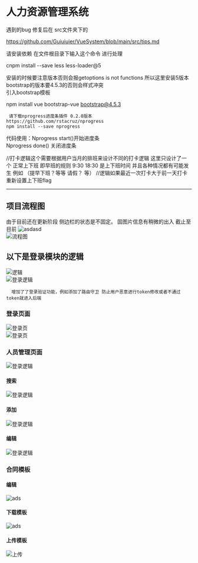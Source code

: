 # 人力资源管理系统
  
 遇到的bug 修复后在 src文件夹下的

   https://github.com/Guiuiuier/VueSystem/blob/main/src/tips.md 
 
 
请安装依赖  在文件根目录下输入这个命令 进行处理    

  cnpm install --save less less-loader@5  

 安装的时候要注意版本否则会报getoptions is not functions 所以这里安装5版本  
  bootstrap的版本要4.5.3的否则会样式冲突   
 引入bootstrap模板 

  npm install vue bootstrap-vue bootstrap@4.5.3

     请下载nprogress进度条插件 0.2.0版本  
    https://github.com/rstacruz/nprogress 
    npm install --save nprogress  
   代码使用：Nprogress start()开始进度条  
      Nprogress done()  关闭进度条  

//打卡逻辑这个需要根据用户当月的排班来设计不同的打卡逻辑 这里只设计了一个 正常上下班 即早班的规则 9:30 18:30 是上下班时间  并且各种情况都有可能发生 例如 （提早下班？等等 请假？ 等） 
 //逻辑如果最近一次打卡大于前一天打卡 重新设置上下班flag  
**** 
## 项目流程图
   由于目前还在更新阶段 侧边栏的状态是不固定。 固图片信息有稍微的出入 
   截止至目前 
   ![asdasd](https://github.com/Guiuiuier/VueSystem/blob/main/public/Introduce%20image/%E4%BE%A7%E8%BE%B9%E6%A0%8F%E7%8A%B6%E6%80%81.png)  
   ![流程图](https://github.com/Guiuiuier/VueSystem/blob/main/public/Introduce%20image/%E6%B5%81%E7%A8%8B.png)  
## 以下是登录模块的逻辑  
  ![逻辑](https://github.com/Guiuiuier/VueSystem/blob/main/public/Introduce%20image/%E6%B5%81%E7%A8%8B%E5%9B%BE.jpg)  
  ![登录逻辑](https://github.com/Guiuiuier/VueHRsystem/blob/main/public/Introduce%20image/%E7%99%BB%E5%BD%95%E9%80%BB%E8%BE%91.png)  
  
      增加了了登录验证功能，例如添加了路由守卫 防止用户恶意进行token修改或者不通过token就进入后端  

### 登录页面 
  ![登录页](https://github.com/Guiuiuier/VueHRsystem/blob/main/public/Introduce%20image/5902d342247d8ffd3e0bbf7c1b380c9.png)  
  ![登录页](https://github.com/Guiuiuier/VueHRsystem/blob/main/public/Introduce%20image/ff6928a06d706a1bb6263c3771a9c26.png)  
### 人员管理页面
 ![登录逻辑](https://github.com/Guiuiuier/VueSystem/blob/main/public/Introduce%20image/%E4%BA%BA%E5%91%98%E6%A8%A1%E5%9D%97.png)   
#### 搜索
 ![登录逻辑](https://github.com/Guiuiuier/VueSystem/blob/main/public/Introduce%20image/%E6%90%9C%E7%B4%A2%E6%9D%BF%E5%9D%97.png)   
#### 添加
 ![登录逻辑](https://github.com/Guiuiuier/VueSystem/blob/main/public/Introduce%20image/%E6%B7%BB%E5%8A%A0%E6%9D%BF%E5%9D%97.png)   
#### 编辑
 ![登录逻辑](https://github.com/Guiuiuier/VueSystem/blob/main/public/Introduce%20image/%E7%BC%96%E8%BE%91%E6%9D%BF%E5%9D%97.png)   

### 合同模板
 #### 编辑
 ![ads](https://github.com/Guiuiuier/VueSystem/blob/main/public/Introduce%20image/%E4%BF%AE%E6%94%B9%E4%B8%8B%E8%BD%BD%E4%BF%A1%E6%81%AF.png)  
 #### 下载模板
  ![ads](https://github.com/Guiuiuier/VueSystem/blob/main/public/Introduce%20image/%E4%B8%8B%E8%BD%BD.png)   
  
  #### 上传模板
  ![上传](https://github.com/Guiuiuier/VueSystem/blob/main/public/Introduce%20image/%E4%B8%8A%E4%BC%A0.png)  


